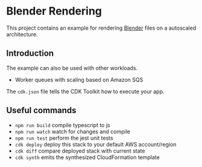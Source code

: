 # Blender Rendering

This project contains an example for rendering [Blender](https://www.blender.org/) files on a autoscaled architecture.

## Introduction

The example can also be used with other workloads.

- Worker queues with scaling based on Amazon SQS

The `cdk.json` file tells the CDK Toolkit how to execute your app.

## Useful commands

- `npm run build` compile typescript to js
- `npm run watch` watch for changes and compile
- `npm run test` perform the jest unit tests
- `cdk deploy` deploy this stack to your default AWS account/region
- `cdk diff` compare deployed stack with current state
- `cdk synth` emits the synthesized CloudFormation template
